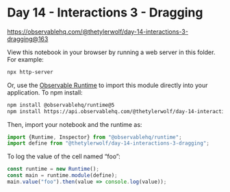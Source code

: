 # Day 14 - Interactions 3 - Dragging

https://observablehq.com/@thetylerwolf/day-14-interactions-3-dragging@163

View this notebook in your browser by running a web server in this folder. For
example:

~~~sh
npx http-server
~~~

Or, use the [Observable Runtime](https://github.com/observablehq/runtime) to
import this module directly into your application. To npm install:

~~~sh
npm install @observablehq/runtime@5
npm install https://api.observablehq.com/@thetylerwolf/day-14-interactions-3-dragging@163.tgz?v=3
~~~

Then, import your notebook and the runtime as:

~~~js
import {Runtime, Inspector} from "@observablehq/runtime";
import define from "@thetylerwolf/day-14-interactions-3-dragging";
~~~

To log the value of the cell named “foo”:

~~~js
const runtime = new Runtime();
const main = runtime.module(define);
main.value("foo").then(value => console.log(value));
~~~
